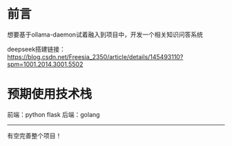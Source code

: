 # 前言
想要基于ollama-daemon试着融入到项目中，开发一个相关知识问答系统

deepseek搭建链接：https://blog.csdn.net/Freesia_2350/article/details/145493110?spm=1001.2014.3001.5502

# 预期使用技术栈
前端：python flask
后端：golang


-----
有空完善整个项目！
